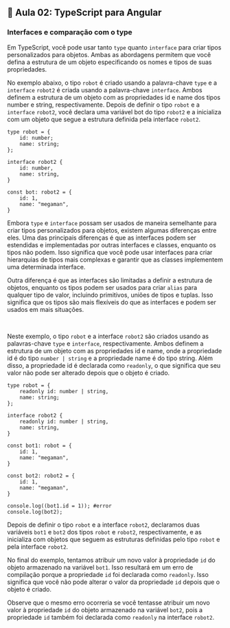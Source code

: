 ## 📝 Aula 02: TypeScript para Angular
### Interfaces e comparação com o type
Em TypeScript, você pode usar tanto ``type`` quanto ``interface`` para criar tipos personalizados para objetos. Ambas as abordagens permitem que você defina a estrutura de um objeto especificando os nomes e tipos de suas propriedades.

No exemplo abaixo, o tipo ``robot`` é criado usando a palavra-chave ``type`` e a ``interface`` ``robot2`` é criada usando a palavra-chave ``interface``. Ambos definem a estrutura de um objeto com as propriedades id e name dos tipos number e string, respectivamente. Depois de definir o tipo ``robot`` e a ``interface`` ``robot2``, você declara uma variável bot do tipo ``robot2`` e a inicializa com um objeto que segue a estrutura definida pela interface ``robot2``.

```
type robot = {
    id: number;
    name: string;
};

interface robot2 {
    id: number,
    name: string,
}

const bot: robot2 = {
    id: 1,
    name: "megaman",
}
```
Embora ``type`` e ``interface`` possam ser usados de maneira semelhante para criar tipos personalizados para objetos, existem algumas diferenças entre eles. Uma das principais diferenças é que as interfaces podem ser estendidas e implementadas por outras interfaces e classes, enquanto os tipos não podem. Isso significa que você pode usar interfaces para criar hierarquias de tipos mais complexas e garantir que as classes implementem uma determinada interface.

Outra diferença é que as interfaces são limitadas a definir a estrutura de objetos, enquanto os tipos podem ser usados para criar ``alias`` para qualquer tipo de valor, incluindo primitivos, uniões de tipos e tuplas. Isso significa que os tipos são mais flexíveis do que as interfaces e podem ser usados em mais situações.

<br>

Neste exemplo, o tipo ``robot`` e a interface ``robot2`` são criados usando as palavras-chave ``type`` e ``interface``, respectivamente. Ambos definem a estrutura de um objeto com as propriedades id e name, onde a propriedade id é do tipo ``number | string`` e a propriedade name é do tipo string. Além disso, a propriedade id é declarada como ``readonly``, o que significa que seu valor não pode ser alterado depois que o objeto é criado.

```
type robot = {
    readonly id: number | string,
    name: string;
};

interface robot2 {
    readonly id: number | string,
    name: string,
}

const bot1: robot = {
    id: 1,
    name: "megaman",
}

const bot2: robot2 = {
    id: 1,
    name: "megaman",
}

console.log((bot1.id = 1)); #error
console.log(bot2);
```

Depois de definir o tipo ``robot`` e a interface ``robot2``, declaramos duas variáveis ``bot1`` e ``bot2`` dos tipos ``robot`` e ``robot2``, respectivamente, e as inicializa com objetos que seguem as estruturas definidas pelo tipo ``robot`` e pela interface ``robot2``.

No final do exemplo, tentamos atribuir um novo valor à propriedade ``id`` do objeto armazenado na variável ``bot1``. Isso resultará em um erro de compilação porque a propriedade ``id`` foi declarada como ``readonly``. Isso significa que você não pode alterar o valor da propriedade ``id`` depois que o objeto é criado.

Observe que o mesmo erro ocorreria se você tentasse atribuir um novo valor à propriedade ``id`` do objeto armazenado na variável ``bot2``, pois a propriedade ``id`` também foi declarada como ``readonly`` na interface ``robot2``.